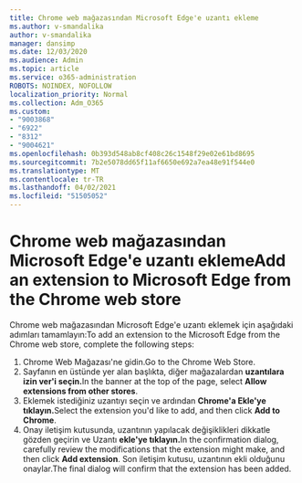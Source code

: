 ```yaml
---
title: Chrome web mağazasından Microsoft Edge'e uzantı ekleme
ms.author: v-smandalika
author: v-smandalika
manager: dansimp
ms.date: 12/03/2020
ms.audience: Admin
ms.topic: article
ms.service: o365-administration
ROBOTS: NOINDEX, NOFOLLOW
localization_priority: Normal
ms.collection: Adm_O365
ms.custom:
- "9003868"
- "6922"
- "8312"
- "9004621"
ms.openlocfilehash: 0b393d548ab8cf408c26c1548f29e02e61bd8695
ms.sourcegitcommit: 7b2e5078dd65f11af6650e692a7ea48e91f544e0
ms.translationtype: MT
ms.contentlocale: tr-TR
ms.lasthandoff: 04/02/2021
ms.locfileid: "51505052"
---
```

# <a name="add-an-extension-to-microsoft-edge-from-the-chrome-web-store"></a><span data-ttu-id="cee32-102">Chrome web mağazasından Microsoft Edge'e uzantı ekleme</span><span class="sxs-lookup"><span data-stu-id="cee32-102">Add an extension to Microsoft Edge from the Chrome web store</span></span>

<span data-ttu-id="cee32-103">Chrome web mağazasından Microsoft Edge'e uzantı eklemek için aşağıdaki adımları tamamlayın:</span><span class="sxs-lookup"><span data-stu-id="cee32-103">To add an extension to the Microsoft Edge from the Chrome web store, complete the following steps:</span></span>

1. <span data-ttu-id="cee32-104">Chrome Web Mağazası'ne gidin.</span><span class="sxs-lookup"><span data-stu-id="cee32-104">Go to the Chrome Web Store.</span></span>
2. <span data-ttu-id="cee32-105">Sayfanın en üstünde yer alan başlıkta, diğer mağazalardan **uzantılara izin ver'i seçin.**</span><span class="sxs-lookup"><span data-stu-id="cee32-105">In the banner at the top of the page, select **Allow extensions from other stores**.</span></span>
3. <span data-ttu-id="cee32-106">Eklemek istediğiniz uzantıyı seçin ve ardından **Chrome'a Ekle'ye tıklayın.**</span><span class="sxs-lookup"><span data-stu-id="cee32-106">Select the extension you'd like to add, and then click **Add to Chrome**.</span></span>
4. <span data-ttu-id="cee32-107">Onay iletişim kutusunda, uzantının yapılacak değişiklikleri dikkatle gözden geçirin ve Uzantı **ekle'ye tıklayın.**</span><span class="sxs-lookup"><span data-stu-id="cee32-107">In the confirmation dialog, carefully review the modifications that the extension might make, and then click **Add extension**.</span></span>
<span data-ttu-id="cee32-108">Son iletişim kutusu, uzantının ekli olduğunu onaylar.</span><span class="sxs-lookup"><span data-stu-id="cee32-108">The final dialog will confirm that the extension has been added.</span></span>